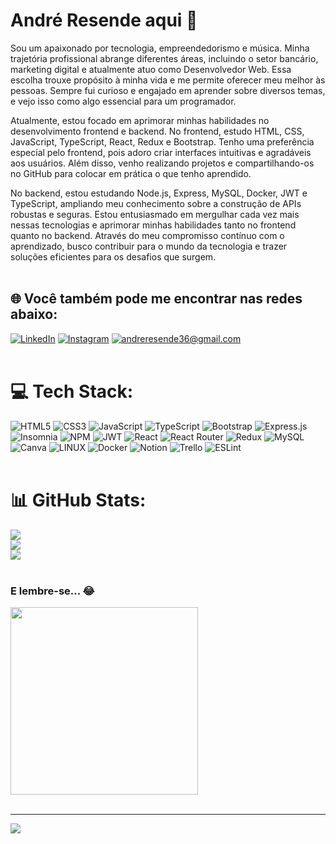 # André Resende aqui 👋
Sou um apaixonado por tecnologia, empreendedorismo e música. Minha trajetória profissional abrange diferentes áreas, incluindo o setor bancário, marketing digital e atualmente atuo como Desenvolvedor Web. Essa escolha trouxe propósito à minha vida e me permite oferecer meu melhor às pessoas. Sempre fui curioso e engajado em aprender sobre diversos temas, e vejo isso como algo essencial para um programador.

Atualmente, estou focado em aprimorar minhas habilidades no desenvolvimento frontend e backend. No frontend, estudo HTML, CSS, JavaScript, TypeScript, React, Redux e Bootstrap. Tenho uma preferência especial pelo frontend, pois adoro criar interfaces intuitivas e agradáveis aos usuários. Além disso, venho realizando projetos e compartilhando-os no GitHub para colocar em prática o que tenho aprendido.

No backend, estou estudando Node.js, Express, MySQL, Docker, JWT e TypeScript, ampliando meu conhecimento sobre a construção de APIs robustas e seguras. Estou entusiasmado em mergulhar cada vez mais nessas tecnologias e aprimorar minhas habilidades tanto no frontend quanto no backend. Através do meu compromisso contínuo com o aprendizado, busco contribuir para o mundo da tecnologia e trazer soluções eficientes para os desafios que surgem.
<br>
<br>

## 🌐 Você também pode me encontrar nas redes abaixo:
[![LinkedIn](https://img.shields.io/badge/LinkedIn-%230077B5.svg?logo=linkedin&logoColor=white)](https://linkedin.com/in/andrediasresende) 
[![Instagram](https://img.shields.io/badge/Instagram-%23E4405F.svg?logo=Instagram&logoColor=white)](https://instagram.com/andrediasresende)
[![andreresende36@gmail.com](https://img.shields.io/badge/andreresende%40gmail.com-yellow?style=flat&logo=gmail)](mailto:andreresende36@gmail.com)
<br>
<br>

# 💻 Tech Stack:
![HTML5](https://img.shields.io/badge/html5-%23E34F26.svg?style=for-the-badge&logo=html5&logoColor=white) ![CSS3](https://img.shields.io/badge/css3-%231572B6.svg?style=for-the-badge&logo=css3&logoColor=white) ![JavaScript](https://img.shields.io/badge/javascript-%23323330.svg?style=for-the-badge&logo=javascript&logoColor=%23F7DF1E) ![TypeScript](https://img.shields.io/badge/typescript-%23007ACC.svg?style=for-the-badge&logo=typescript&logoColor=white) ![Bootstrap](https://img.shields.io/badge/bootstrap-%23563D7C.svg?style=for-the-badge&logo=bootstrap&logoColor=white) ![Express.js](https://img.shields.io/badge/express.js-%23404d59.svg?style=for-the-badge&logo=express&logoColor=%2361DAFB) ![Insomnia](https://img.shields.io/badge/Insomnia-black?style=for-the-badge&logo=insomnia&logoColor=5849BE) ![NPM](https://img.shields.io/badge/NPM-%23000000.svg?style=for-the-badge&logo=npm&logoColor=white) ![JWT](https://img.shields.io/badge/JWT-black?style=for-the-badge&logo=JSON%20web%20tokens) ![React](https://img.shields.io/badge/react-%2320232a.svg?style=for-the-badge&logo=react&logoColor=%2361DAFB) ![React Router](https://img.shields.io/badge/React_Router-CA4245?style=for-the-badge&logo=react-router&logoColor=white) ![Redux](https://img.shields.io/badge/redux-%23593d88.svg?style=for-the-badge&logo=redux&logoColor=white) ![MySQL](https://img.shields.io/badge/mysql-%2300f.svg?style=for-the-badge&logo=mysql&logoColor=white) ![Canva](https://img.shields.io/badge/Canva-%2300C4CC.svg?style=for-the-badge&logo=Canva&logoColor=white) ![LINUX](https://img.shields.io/badge/Linux-FCC624?style=for-the-badge&logo=linux&logoColor=black) ![Docker](https://img.shields.io/badge/docker-%230db7ed.svg?style=for-the-badge&logo=docker&logoColor=white) ![Notion](https://img.shields.io/badge/Notion-%23000000.svg?style=for-the-badge&logo=notion&logoColor=white) ![Trello](https://img.shields.io/badge/Trello-%23026AA7.svg?style=for-the-badge&logo=Trello&logoColor=white) ![ESLint](https://img.shields.io/badge/ESLint-4B3263?style=for-the-badge&logo=eslint&logoColor=white)
<br>
<br>

# 📊 GitHub Stats:
![](https://github-readme-stats.vercel.app/api?username=andreresende36&theme=dark&hide_border=false&include_all_commits=true&count_private=true)<br/>
![](https://github-readme-streak-stats.herokuapp.com/?user=andreresende36&theme=dark&hide_border=false)<br/>
![](https://github-readme-stats.vercel.app/api/top-langs/?username=andreresende36&theme=dark&hide_border=false&include_all_commits=true&count_private=true&layout=compact)
<br>
<br>

### E lembre-se... 😂
<img src="https://i.imgur.com/6ycOfiY.jpg" style="width: 300px"/>
<br>
<br>

---
[![](https://visitcount.itsvg.in/api?id=andreresende36&icon=0&color=9)](https://visitcount.itsvg.in)

<!-- Proudly created with GPRM ( https://gprm.itsvg.in ) -->
